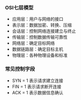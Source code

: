 ### OSI七层模型

- 应用层：用户与网络的接口
- 表示层：数据加密、转换、压缩
- 会话层：控制网络连接建立与终止
- 传输层：控制数据传输可靠性
- 网络层：确定目标网络
- 数据链路层：确定目标主机
- 物理层：各种物理设备和标准

### 常见控制字段

- SYN = 1 表示请求建立连接
- FIN = 1 表示请求断开连接
- ACK = 1 表示数据信息确认